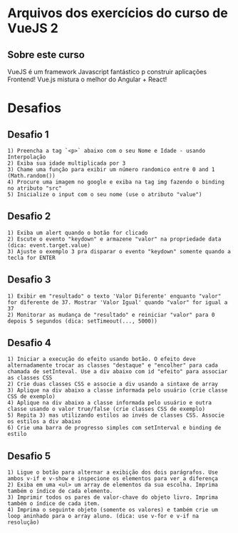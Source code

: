 # Arquivos dos exercícios do curso de VueJS 2

## Sobre este curso

VueJS é um framework Javascript fantástico p construir aplicações Frontend! Vue.js mistura o melhor do Angular + React!

# Desafios

## Desafio 1
    1) Preencha a tag `<p>` abaixo com o seu Nome e Idade - usando Interpolação  
    2) Exiba sua idade multiplicada por 3   
    3) Chame uma função para exibir um número randomico entre 0 and 1 (Math.random())    
    4) Procure uma imagem no google e exiba na tag img fazendo o binding no atributo "src"    
    5) Inicialize o input com o seu nome (use o atributo "value")

## Desafio 2
    1) Exiba um alert quando o botão for clicado
    2) Escute o evento "keydown" e armazene "valor" na propriedade data (dica: event.target.value)
    3) Ajuste o exemplo 3 pra disparar o evento "keydown" somente quando a tecla for ENTER

## Desafio 3
    1) Exibir em "resultado" o texto 'Valor Diferente' enquanto "valor" for diferente de 37. Mostrar 'Valor Igual' quando "valor" for igual a 37
    2) Monitorar as mudança de "resultado" e reiniciar "valor" para 0 depois 5 segundos (dica: setTimeout(..., 5000))

## Desafio 4
    1) Iniciar a execução do efeito usando botão. O efeito deve alternadamente trocar as classes "destaque" e "encolher" para cada chamada de setInteval. Use a div abaixo com id "efeito" para associar as classes CSS
    2) Crie duas classes CSS e associe a div usando a sintaxe de array
    3) Aplique na div abaixo a classe informada pelo usuário (crie classe CSS de exemplo)
    4) Aplique na div abaixo a classe informada pelo usuário e outra classe usando o valor true/false (crie classes CSS de exemplo)
    5) Repita 3) mas utilizando estilos ao invés de classes CSS. Associe os estilos a div abaixo
    6) Crie uma barra de progresso simples com setInterval e binding de estilo

## Desafio 5
    1) Ligue o botão para alternar a exibição dos dois parágrafos. Use ambos v-if e v-show e inspecione os elementos para ver a diferença
    2) Exiba em uma <ul> um array de elementos da sua escolha. Imprima também o índice de cada elemento.
    3) Imprimir todos os pares de valor-chave do objeto livro. Imprima também o índice de cada item.
    4) Imprima o seguinte objeto (somente os valores) e também crie um loop aninhado para o array aluno. (dica: use v-for e v-if na resolução)